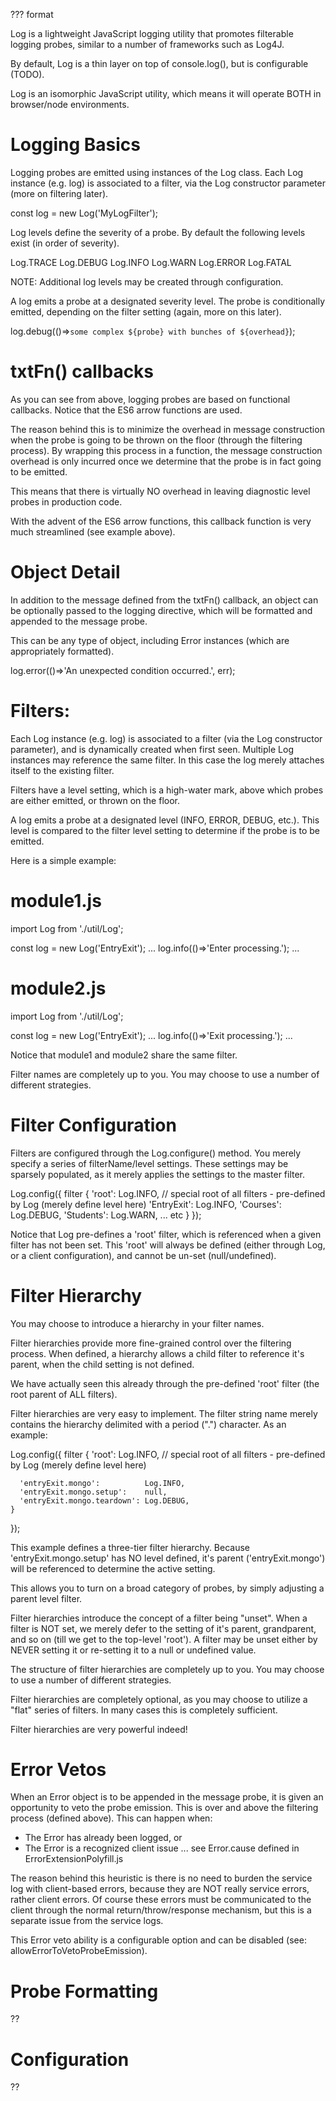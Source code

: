 ??? format

Log is a lightweight JavaScript logging utility that promotes
filterable logging probes, similar to a number of frameworks such
as Log4J.

By default, Log is a thin layer on top of console.log(), but is
configurable (TODO).

Log is an isomorphic JavaScript utility, which means it will
operate BOTH in browser/node environments.

Logging Basics
==============

Logging probes are emitted using instances of the Log class.  Each
Log instance (e.g. log) is associated to a filter, via the Log
constructor parameter (more on filtering later).

  const log = new Log('MyLogFilter');

Log levels define the severity of a probe.  By default the
following levels exist (in order of severity).

  Log.TRACE
  Log.DEBUG
  Log.INFO
  Log.WARN
  Log.ERROR
  Log.FATAL

NOTE: Additional log levels may be created through configuration.

A log emits a probe at a designated severity level.  The probe is
conditionally emitted, depending on the filter setting (again, more
on this later).

 log.debug(()=>`some complex ${probe} with bunches of ${overhead}`);


txtFn() callbacks
=================

As you can see from above, logging probes are based on functional
callbacks.  Notice that the ES6 arrow functions are used.

The reason behind this is to minimize the overhead in message
construction when the probe is going to be thrown on the floor
(through the filtering process).  By wrapping this process in a
function, the message construction overhead is only incurred once
we determine that the probe is in fact going to be emitted.

This means that there is virtually NO overhead in leaving
diagnostic level probes in production code.

With the advent of the ES6 arrow functions, this callback function
is very much streamlined (see example above).


Object Detail
=============

In addition to the message defined from the txtFn() callback, an
object can be optionally passed to the logging directive, which
will be formatted and appended to the message probe.

This can be any type of object, including Error instances (which are
appropriately formatted).

 log.error(()=>'An unexpected condition occurred.', err);


Filters:
========

Each Log instance (e.g. log) is associated to a filter (via the Log
constructor parameter), and is dynamically created when first seen.
Multiple Log instances may reference the same filter.  In this case
the log merely attaches itself to the existing filter.

Filters have a level setting, which is a high-water mark, above which
probes are either emitted, or thrown on the floor.

A log emits a probe at a designated level (INFO, ERROR, DEBUG, etc.).
This level is compared to the filter level setting to determine if the
probe is to be emitted.

Here is a simple example:

   module1.js
   ==========
   import Log from './util/Log';

   const log = new Log('EntryExit');
   ... 
   log.info(()=>'Enter processing.');
   ... 

   module2.js
   ==========
   import Log from './util/Log';

   const log = new Log('EntryExit');
   ... 
   log.info(()=>'Exit processing.');
   ... 

Notice that module1 and module2 share the same filter.

Filter names are completely up to you.  You may choose to use a number
of different strategies.


Filter Configuration
====================

Filters are configured through the Log.configure() method.  You merely
specify a series of filterName/level settings.  These settings may be
sparsely populated, as it merely applies the settings to the master
filter.

  Log.config({
    filter {
      'root':      Log.INFO, // special root of all filters - pre-defined by Log (merely define level here)
      'EntryExit': Log.INFO,
      'Courses':   Log.DEBUG,
      'Students':  Log.WARN,
      ... etc
    }
  });

Notice that Log pre-defines a 'root' filter, which is referenced when
a given filter has not been set.  This 'root' will always be defined
(either through Log, or a client configuration), and cannot be un-set
(null/undefined).


Filter Hierarchy
================

You may choose to introduce a hierarchy in your filter names.  

Filter hierarchies provide more fine-grained control over the
filtering process.  When defined, a hierarchy allows a child filter to
reference it's parent, when the child setting is not defined.

We have actually seen this already through the pre-defined 'root'
filter (the root parent of ALL filters).

Filter hierarchies are very easy to implement.  The filter string name
merely contains the hierarchy delimited with a period (".")
character.  As an example:

  Log.config({
    filter {
      'root': Log.INFO, // special root of all filters - pre-defined by Log (merely define level here)

      'entryExit.mongo':          Log.INFO,
      'entryExit.mongo.setup':    null,
      'entryExit.mongo.teardown': Log.DEBUG,
    }
  });

This example defines a three-tier filter hierarchy.  Because
'entryExit.mongo.setup' has NO level defined, it's parent
('entryExit.mongo') will be referenced to determine the active
setting.

This allows you to turn on a broad category of probes, by simply
adjusting a parent level filter.

Filter hierarchies introduce the concept of a filter being "unset".
When a filter is NOT set, we merely defer to the setting of it's
parent, grandparent, and so on (till we get to the top-level 'root').
A filter may be unset either by NEVER setting it or re-setting it to a
null or undefined value.

The structure of filter hierarchies are completely up to you.  You may
choose to use a number of different strategies.

Filter hierarchies are completely optional, as you may choose to
utilize a "flat" series of filters.  In many cases this is completely
sufficient.

Filter hierarchies are very powerful indeed! 


Error Vetos
===========

When an Error object is to be appended in the message probe, it is
given an opportunity to veto the probe emission.  This is over and
above the filtering process (defined above).  This can happen when:

  - The Error has already been logged, or
  - The Error is a recognized client issue
    ... see Error.cause defined in ErrorExtensionPolyfill.js

The reason behind this heuristic is there is no need to burden the
service log with client-based errors, because they are NOT really
service errors, rather client errors.  Of course these errors must
be communicated to the client through the normal return/throw/response
mechanism, but this is a separate issue from the service logs.

This Error veto ability is a configurable option and can be disabled
(see: allowErrorToVetoProbeEmission).


Probe Formatting
================

?? 


Configuration
=============

?? 
